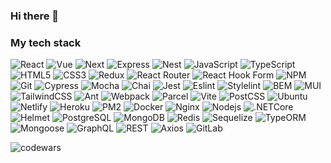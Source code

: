 ### Hi there 👋

### My tech stack
![React](https://img.shields.io/badge/-React-black?style=flat-square&logo=react)
![Vue](https://img.shields.io/badge/-Vue-black?style=flat-square&logo=vue.js)
![Next](https://img.shields.io/badge/-Next-black?style=flat-square&logo=next.js)
![Express](https://img.shields.io/badge/-Express-black?style=flat-square&logo=express)
![Nest](https://img.shields.io/badge/-Nest-black?style=flat-square&logo=nestjs)
![JavaScript](https://img.shields.io/badge/-JavaScript-black?style=flat-square&logo=javascript)
![TypeScript](https://img.shields.io/badge/-TypeScript-black?style=flat-square&logo=typescript)
![HTML5](https://img.shields.io/badge/-HTML5-black?style=flat-square&logo=html5&logoColor=white)
![CSS3](https://img.shields.io/badge/-CSS3-black?style=flat-square&logo=css3)
![Redux](https://img.shields.io/badge/-Redux-black?style=flat-square&logo=redux)
![React Router](https://img.shields.io/badge/React_Router-black?style=flat-square&logo=react-router&logoColor=white)
![React Hook Form](https://img.shields.io/badge/React%20Hook%20Form-black?style=flat-square&logo=reacthookform&logoColor=white)
![NPM](https://img.shields.io/badge/-NPM-black?style=flat-square&logo=npm)
![Git](https://img.shields.io/badge/-Git-black?style=flat-square&logo=git)
![Cypress](https://img.shields.io/badge/-Cypress-black?style=flat-square&logo=cypress)
![Mocha](https://img.shields.io/badge/-Mocha-black?style=flat-square&logo=mocha)
![Chai](https://img.shields.io/badge/-Chai-black?style=flat-square&logo=chai)
![Jest](https://img.shields.io/badge/-Jest-black?style=flat-square&logo=jest)
![Eslint](https://img.shields.io/badge/-Eslint-black?style=flat-square&logo=eslint)
![Stylelint](https://img.shields.io/badge/-Stylelint-black?style=flat-square&logo=stylelint)
![BEM](https://img.shields.io/badge/-BEM-black?style=flat-square&logo=bem)
![MUI](https://img.shields.io/badge/-MUI-black?style=flat-square&logo=mui)
![TailwindCSS](https://img.shields.io/badge/-Tailwindcss-black?style=flat-square&logo=tailwind-css&logoColor=white)
![Ant](https://img.shields.io/badge/-AntDesign-black?style=flat-square&logo=ant-design)
![Webpack](https://img.shields.io/badge/-Webpack-black?style=flat-square&logo=webpack)
![Parcel](https://img.shields.io/badge/-Parcel-black?style=flat-square&logo=parcel)
![Vite](https://img.shields.io/badge/-Vite-black?style=flat-square&logo=vite)
![PostCSS](https://img.shields.io/badge/-PostCSS-black?style=flat-square&logo=postcss)
![Ubuntu](https://img.shields.io/badge/-Ubuntu-black?style=flat-square&logo=ubuntu)
![Netlify](https://img.shields.io/badge/-Netlify-black?style=flat-square&logo=netlify)
![Heroku](https://img.shields.io/badge/-Heroku-black?style=flat-square&logo=heroku)
![PM2](https://img.shields.io/badge/-PM2-black?style=flat-square&logo=pm2)
![Docker](https://img.shields.io/badge/-Docker-black?style=flat-square&logo=docker)
![Nginx](https://img.shields.io/badge/-Nginx-black?style=flat-square&logo=nginx)
![Nodejs](https://img.shields.io/badge/-Nodejs-black?style=flat-square&logo=Node.js)
![.NETCore](https://img.shields.io/badge/-.NETCore-black?style=flat-square&logo=.net)
![Helmet](https://img.shields.io/badge/-Helmet-black?style=flat-square&logo=helmet)
![PostgreSQL](https://img.shields.io/badge/-PostgreSQL-black?style=flat-square&logo=postgresql)
![MongoDB](https://img.shields.io/badge/-MongoDB-black?style=flat-square&logo=mongodb)
![Redis](https://img.shields.io/badge/-Redis-black?style=flat-square&logo=redis)
![Sequelize](https://img.shields.io/badge/-Sequelize-black?style=flat-square&logo=sequelize)
![TypeORM](https://img.shields.io/badge/-TypeORM-black?style=flat-square&logo=typeorm)
![Mongoose](https://img.shields.io/badge/-Mongoose-black?style=flat-square&logo=mongoose)
![GraphQL](https://img.shields.io/badge/-GraphQL-black?style=flat-square&logo=graphql)
![REST](https://img.shields.io/badge/-REST-black?style=flat-square&logo=rest)
![Axios](https://img.shields.io/badge/-Axios-black?style=flat-square&logo=axios)
![GitLab](https://img.shields.io/badge/-GitLab-black?style=flat-square&logo=gitlab)

![codewars](https://www.codewars.com/users/bmazurme/badges/micro)



<!--
**bmazurme/bmazurme** is a ✨ _special_ ✨ repository because its `README.md` (this file) appears on your GitHub profile.

Here are some ideas to get you started:

- 🔭 I’m currently working on ...
- 🌱 I’m currently learning ...
- 👯 I’m looking to collaborate on ...
- 🤔 I’m looking for help with ...
- 💬 Ask me about ...
- 📫 How to reach me: ...
- 😄 Pronouns: ...
- ⚡ Fun fact: ...
-->
